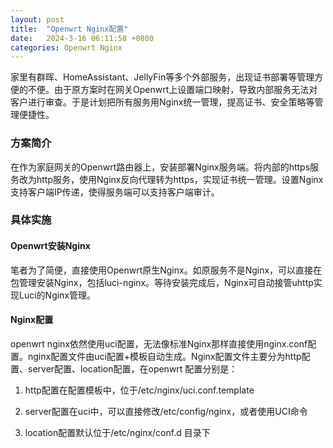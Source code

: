 ```yaml
---
layout: post
title:  "Openwrt Nginx配置"
date:   2024-3-16 06:11:58 +0800
categories: Openwrt Nginx
---
```


家里有群晖、HomeAssistant、JellyFin等多个外部服务，出现证书部署等管理方便的不便。由于原方案时在网关Openwrt上设置端口映射，导致内部服务无法对客户进行审查。于是计划把所有服务用Nginx统一管理，提高证书、安全策略等管理便捷性。

### 方案简介

在作为家庭网关的Openwrt路由器上，安装部署Nginx服务端。将内部的https服务改为http服务，使用Nginx反向代理转为https，实现证书统一管理。设置Nginx支持客户端IP传递，使得服务端可以支持客户端审计。

### 具体实施

#### Openwrt安装Nginx

笔者为了简便，直接使用Openwrt原生Nginx。如原服务不是Nginx，可以直接在包管理安装Nginx，包括luci-nginx。等待安装完成后，Nginx可自动接管uhttp实现Luci的Nginx管理。

#### Nginx配置

openwrt nginx依然使用uci配置，无法像标准Nginx那样直接使用nginx.conf配置。nginx配置文件由uci配置+模板自动生成。Nginx配置文件主要分为http配置、server配置、location配置，在openwrt 配置分别是：

1. http配置在配置模板中，位于/etc/nginx/uci.conf.template

2. server配置在uci中，可以直接修改/etc/config/nginx，或者使用UCI命令

3. location配置默认位于/etc/nginx/conf.d 目录下
